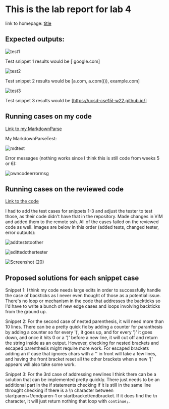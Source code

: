 # This is the lab report for lab 4

  link to homepage: [title](https://yangwestyyy21.github.io/cse15l-lab-reports/index.html)
  
## Expected outputs:

![test1](https://user-images.githubusercontent.com/33038975/155639890-224ae17e-3866-4350-b0cd-f95ffdc2593e.png)

Test snippet 1 results would be [`google.com]

![test2](https://user-images.githubusercontent.com/33038975/155639898-a5309eeb-9afe-4956-8cc4-ae4e19f2d42b.png)

Test snippet 2 results would be [a.com, a.com(()), example.com]

![test3](https://user-images.githubusercontent.com/33038975/155639905-c355b12b-4a7f-45fa-bfe3-5682c113b8ab.png)

Test snippet 3 results would be [https://ucsd-cse15l-w22.github.io/]


## Running cases on my code

[Link to my MarkdownParse](https://github.com/yangwestyyy21/markdown-parse)

My MarkdownParseTest: 

![mdtest](https://user-images.githubusercontent.com/33038975/155674915-fcf0abc5-745f-4051-95d9-69cbdacd6f64.png)

Error messages (nothing works since I think this is still code from weeks 5 or 6): 

![owncodeerrormsg](https://user-images.githubusercontent.com/33038975/155674965-57eb6c1e-a99b-47b2-b6b4-c90884c07f06.png)

## Running cases on the reviewed code

[Link to the code](https://github.com/tylercyang/markdown-parse)

I had to add the test cases for snippets 1-3 and adjust the tester to test those, as their code didn't have that in the repository. Made changes in VIM and added them to the remote ssh. All of the cases failed on the reviewed code as well. Images are below in this order (added tests, changed tester, error outputs): 

![addteststoother](https://user-images.githubusercontent.com/33038975/155806599-2900b121-e174-480a-953c-d14fbcfa356b.png)

![edittedothertester](https://user-images.githubusercontent.com/33038975/155806644-fd0612f8-f65b-4b6a-a4a2-84bcf22f2227.png)

![Screenshot (20)](https://user-images.githubusercontent.com/33038975/155806661-5c40f138-0f68-4f93-90d5-413d833c74f1.png)

## Proposed solutions for each snippet case

Snippet 1: I think my code needs large edits in order to successfully handle the case of backticks as I never even thought of those as a potential issue. There's no loop or mechanism in the code that addresses the backticks so I'd have to write a bunch of new edge cases and loops involving backticks from the ground up.  

Snippet 2: For the second case of nested parenthesis, it will need more than 10 lines. There can be a pretty quick fix by adding a counter for paranthesis by adding a counter so for every '(', it goes up, and for every ')' it goes down, and once it hits 0 or a ')' before a new line, it will cut off and return the string inside as an output. However, checking for nested brackets and escaped parenthesis might require more work. For escaped brackets adding an if case that ignores chars with a '\' in front will take a few lines, and having the front bracket reset all the other brackets when a new '[' appears will also take some work. 

Snippet 3: For the 3rd case of addressing newlines I think there can be a solution that can be implemented pretty quickly. There just needs to be an additional part in the if statements checking if it is still in the same line throught checking if there is a \n character between startparen+1/endparen-1 or startbracket/endbracket. If it does find the \n character, it will just return nothing that loop with  ```continue;```.
